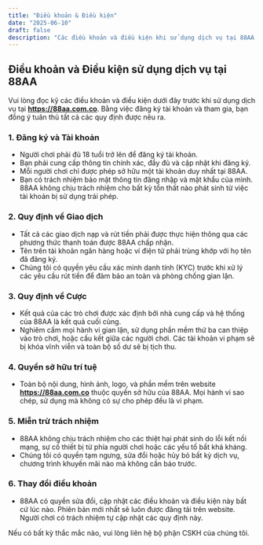 ```yaml
---
title: "Điều khoản & Điều kiện"
date: "2025-06-10"
draft: false
description: "Các điều khoản và điều kiện khi sử dụng dịch vụ tại 88AA. Vui lòng đọc kỹ trước khi đăng ký và tham gia."
---
```


## Điều khoản và Điều kiện sử dụng dịch vụ tại 88AA

Vui lòng đọc kỹ các điều khoản và điều kiện dưới đây trước khi sử dụng dịch vụ tại **https://88aa.com.co**. Bằng việc đăng ký tài khoản và tham gia, bạn đồng ý tuân thủ tất cả các quy định được nêu ra.

### 1. Đăng ký và Tài khoản
* Người chơi phải đủ 18 tuổi trở lên để đăng ký tài khoản.
* Bạn phải cung cấp thông tin chính xác, đầy đủ và cập nhật khi đăng ký.
* Mỗi người chơi chỉ được phép sở hữu một tài khoản duy nhất tại 88AA.
* Bạn có trách nhiệm bảo mật thông tin đăng nhập và mật khẩu của mình. 88AA không chịu trách nhiệm cho bất kỳ tổn thất nào phát sinh từ việc tài khoản bị sử dụng trái phép.

### 2. Quy định về Giao dịch
* Tất cả các giao dịch nạp và rút tiền phải được thực hiện thông qua các phương thức thanh toán được 88AA chấp nhận.
* Tên trên tài khoản ngân hàng hoặc ví điện tử phải trùng khớp với họ tên đã đăng ký.
* Chúng tôi có quyền yêu cầu xác minh danh tính (KYC) trước khi xử lý các yêu cầu rút tiền để đảm bảo an toàn và phòng chống gian lận.

### 3. Quy định về Cược
* Kết quả của các trò chơi được xác định bởi nhà cung cấp và hệ thống của 88AA là kết quả cuối cùng.
* Nghiêm cấm mọi hành vi gian lận, sử dụng phần mềm thứ ba can thiệp vào trò chơi, hoặc cấu kết giữa các người chơi. Các tài khoản vi phạm sẽ bị khóa vĩnh viễn và toàn bộ số dư sẽ bị tịch thu.

### 4. Quyền sở hữu trí tuệ
* Toàn bộ nội dung, hình ảnh, logo, và phần mềm trên website **https://88aa.com.co** thuộc quyền sở hữu của 88AA. Mọi hành vi sao chép, sử dụng mà không có sự cho phép đều là vi phạm.

### 5. Miễn trừ trách nhiệm
* 88AA không chịu trách nhiệm cho các thiệt hại phát sinh do lỗi kết nối mạng, sự cố thiết bị từ phía người chơi hoặc các yếu tố bất khả kháng.
* Chúng tôi có quyền tạm ngưng, sửa đổi hoặc hủy bỏ bất kỳ dịch vụ, chương trình khuyến mãi nào mà không cần báo trước.

### 6. Thay đổi điều khoản
* 88AA có quyền sửa đổi, cập nhật các điều khoản và điều kiện này bất cứ lúc nào. Phiên bản mới nhất sẽ luôn được đăng tải trên website. Người chơi có trách nhiệm tự cập nhật các quy định này.

Nếu có bất kỳ thắc mắc nào, vui lòng liên hệ bộ phận CSKH của chúng tôi.